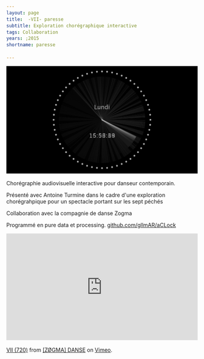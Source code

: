 ```yaml
---
layout: page
title:  -VII- paresse
subtitle: Exploration chorégraphique interactive
tags: Collaboration
years: ;2015
shortname: paresse

---
```

![paresse](img_paresse_01.jpg)

Chorégraphie audiovisuelle interactive pour danseur contemporain.

Présenté avec Antoine Turmine dans le cadre d'une exploration chorégrahpique pour un spectacle portant sur les sept péchés

Collaboration avec la compagnie de danse Zogma

Programmé en pure data et processing.
[github.com/gllmAR/aCLock](https://github.com/gllmAR/aClock)

<iframe src="https://player.vimeo.com/video/147955644?byline=0&portrait=0" width="100%" height="281" frameborder="0" webkitallowfullscreen mozallowfullscreen allowfullscreen></iframe>
<p><a href="https://vimeo.com/147955644">VII (720)</a> from <a href="https://vimeo.com/user2464308">[Z&Oslash;GMA] DANSE</a> on <a href="https://vimeo.com">Vimeo</a>.</p>
